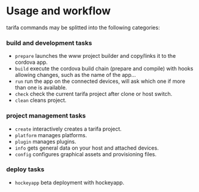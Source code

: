 # Usage and workflow

tarifa commands may be splitted into the following categories:

### build and development tasks

* `prepare` launches the www project builder and copy/links it to the cordova app.
* `build` execute the cordova build chain (prepare and compile) with hooks allowing
changes, such as the name of the app...
* `run` run the app on the connected devices, will ask which one if more than
one is available.
* `check` check the current tarifa project after clone or host switch.
* `clean` cleans project.

### project management tasks

* `create` interactively creates a tarifa project.
* `platform` manages platforms.
* `plugin` manages plugins.
* `info` gets general data on your host and attached devices.
* `config` configures graphical assets and provisioning files.

### deploy tasks

* `hockeyapp` beta deployment with hockeyapp.
